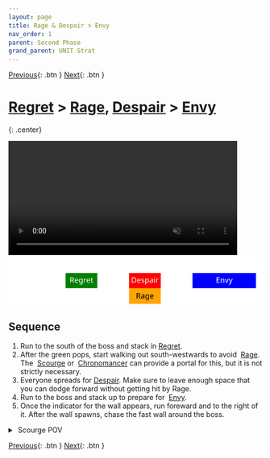 ```yaml
---
layout: page
title: Rage & Despair > Envy
nav_order: 1
parent: Second Phase
grand_parent: UNIT Strat
---
```


[Previous](../phase2.html){: .btn } [Next](seq2.html){: .btn }

# [Regret] > [Rage], [Despair] > [Envy]
{: .center}

<video class="center" width="90%" controls muted>
  <source src="../../videos/phase2/seq1.mp4" type="video/mp4">
</video>

<img class="seq-img" src="../../timelines/images/phase2/seq1.svg">

## Sequence

1. Run to the south of the boss and stack in [Regret].
2. After the green pops, start walking out south-westwards to avoid <img class="inline empowered_add"> [Rage]. The <img class="inline scourge"> [Scourge] or <img class="inline chrono"> [Chronomancer] can provide a portal for this, but it is not strictly necessary.
3. Everyone spreads for [Despair]. Make sure to leave enough space that you can dodge forward without getting hit by Rage.
4. Run to the boss and stack up to prepare for <img class="inline empowered_add"> [Envy].
5. Once the indicator for the wall appears, run foreward and to the right of it. After the wall spawns, chase the fast wall around the boss.

<details>
  <summary><img class="inline scourge"> Scourge POV</summary>
  <iframe class="youtube-video" src="https://www.youtube.com/embed/PxAi-bWHTsg?si=96CSuM_yvkiQjOEv&start=128&end=163&mute=1 " frameborder="0" allow="accelerometer; clipboard-write; encrypted-media; gyroscope; picture-in-picture; web-share" referrerpolicy="strict-origin-when-cross-origin" allowfullscreen></iframe>
</details>

[Previous](../phase2.html){: .btn } [Next](seq2.html){: .btn }

[Regret]: ../../mechanics/aspects/regret.html
[Envy]: ../../mechanics/aspects/envy.html
[Rage]: ../../mechanics/aspects/rage.html
[Despair]: ../../mechanics/aspects/despair.html
[Scourge]: https://wiki.guildwars2.com/wiki/Scourge
[Sand Swell]: https://wiki.guildwars2.com/wiki/Sand_Swell
[Distortion]: https://wiki.guildwars2.com/wiki/Distortion
[Infuse Light]: https://wiki.guildwars2.com/wiki/Infuse_Light
[Chronomancer]: https://wiki.guildwars2.com/wiki/Chronomancer
[Portal]: https://wiki.guildwars2.com/wiki/Portal_Entre
[Blink]: https://wiki.guildwars2.com/wiki/Blink
[Continuum Split]: https://wiki.guildwars2.com/wiki/Continuum_Split